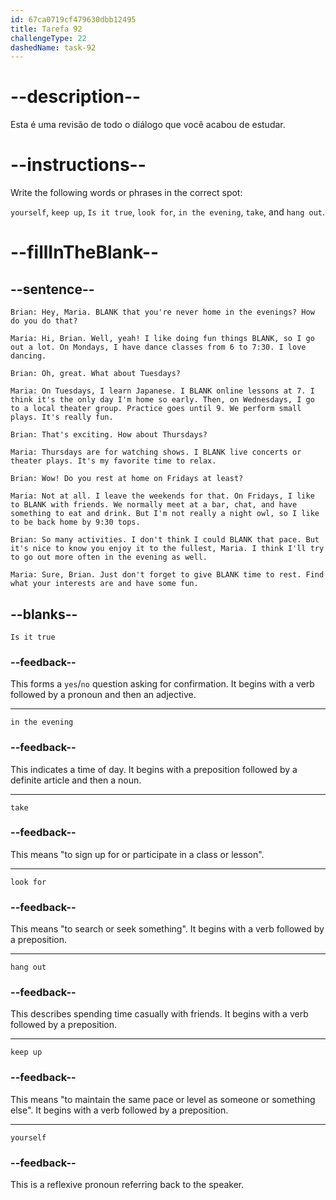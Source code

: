 ```yaml
---
id: 67ca0719cf479630dbb12495
title: Tarefa 92
challengeType: 22
dashedName: task-92
---
```


<!-- REVIEW -->

# --description--

Esta é uma revisão de todo o diálogo que você acabou de estudar.

# --instructions--

Write the following words or phrases in the correct spot:

`yourself`, `keep up`, `Is it true`, `look for`, `in the evening`, `take`, and `hang out`.

# --fillInTheBlank--

## --sentence--

`Brian: Hey, Maria. BLANK that you're never home in the evenings? How do you do that?`

`Maria: Hi, Brian. Well, yeah! I like doing fun things BLANK, so I go out a lot. On Mondays, I have dance classes from 6 to 7:30. I love dancing.`

`Brian: Oh, great. What about Tuesdays?`

`Maria: On Tuesdays, I learn Japanese. I BLANK online lessons at 7. I think it's the only day I'm home so early. Then, on Wednesdays, I go to a local theater group. Practice goes until 9. We perform small plays. It's really fun.`

`Brian: That's exciting. How about Thursdays?`

`Maria: Thursdays are for watching shows. I BLANK live concerts or theater plays. It's my favorite time to relax.`

`Brian: Wow! Do you rest at home on Fridays at least?`

`Maria: Not at all. I leave the weekends for that. On Fridays, I like to BLANK with friends. We normally meet at a bar, chat, and have something to eat and drink. But I'm not really a night owl, so I like to be back home by 9:30 tops.`

`Brian: So many activities. I don't think I could BLANK that pace. But it's nice to know you enjoy it to the fullest, Maria. I think I'll try to go out more often in the evening as well.`

`Maria: Sure, Brian. Just don't forget to give BLANK time to rest. Find what your interests are and have some fun.`

## --blanks--

`Is it true`

### --feedback--

This forms a `yes`/`no` question asking for confirmation. It begins with a verb followed by a pronoun and then an adjective.

---

`in the evening`

### --feedback--

This indicates a time of day. It begins with a preposition followed by a definite article and then a noun.

---

`take`

### --feedback--

This means "to sign up for or participate in a class or lesson".

---

`look for`

### --feedback--

This means "to search or seek something". It begins with a verb followed by a preposition.

---

`hang out`

### --feedback--

This describes spending time casually with friends. It begins with a verb followed by a preposition.

---

`keep up`

### --feedback--

This means "to maintain the same pace or level as someone or something else". It begins with a verb followed by a preposition.

---

`yourself`

### --feedback--

This is a reflexive pronoun referring back to the speaker. 
